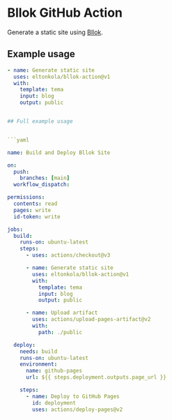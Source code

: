 # Bllok GitHub Action

Generate a static site using [Bllok](https://github.com/eltonkola/bllok).

## Example usage

```yaml
- name: Generate static site
  uses: eltonkola/bllok-action@v1
  with:
    template: tema
    input: blog
    output: public


## Full example usage


```yaml

name: Build and Deploy Bllok Site

on:
  push:
    branches: [main]  
  workflow_dispatch:

permissions:
  contents: read
  pages: write
  id-token: write

jobs:
  build:
    runs-on: ubuntu-latest
    steps:
      - uses: actions/checkout@v3

      - name: Generate static site
        uses: eltonkola/bllok-action@v1
        with:
          template: tema
          input: blog
          output: public

      - name: Upload artifact
        uses: actions/upload-pages-artifact@v2
        with:
          path: ./public 

  deploy:
    needs: build
    runs-on: ubuntu-latest
    environment:
      name: github-pages
      url: ${{ steps.deployment.outputs.page_url }}

    steps:
      - name: Deploy to GitHub Pages
        id: deployment
        uses: actions/deploy-pages@v2

